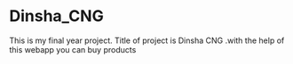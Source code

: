 # Dinsha_CNG
This is my final year project. Title of project is Dinsha CNG .with the help of this webapp you can buy products
